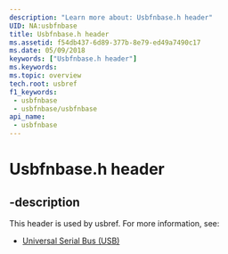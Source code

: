 ```yaml
---
description: "Learn more about: Usbfnbase.h header"
UID: NA:usbfnbase
title: Usbfnbase.h header
ms.assetid: f54db437-6d89-377b-8e79-ed49a7490c17
ms.date: 05/09/2018
keywords: ["Usbfnbase.h header"]
ms.keywords: 
ms.topic: overview
tech.root: usbref
f1_keywords:
 - usbfnbase
 - usbfnbase/usbfnbase
api_name:
 - usbfnbase
---
```


# Usbfnbase.h header


## -description

This header is used by usbref. For more information, see:

- [Universal Serial Bus (USB)](../_usbref/index.md)

